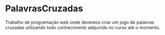 # PalavrasCruzadas
Trabalho de programação web onde devemos criar um jogo de palavras cruzadas utilizando todo conhecimento adquirido no curso até o momento.
